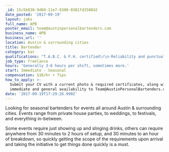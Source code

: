 ```yaml
---
_id: 15c5b830-9d60-11e7-9300-0381fd250842
date_posted: '2017-09-19'
layout: jobs
full_name: APB
poster_email: team@austinpersonalbartenders.com
business_name: APB
business_url: ''
location: Austin & surrounding cities
title: Bartender
category: bar
qualifications: "T.A.B.C. & F.H. certified\r\n-Reliability and punctuality are 200% required - zero tolerance\r\nProfessional appearance\r\n-Fun, friendly and professional demeanor-\r\nSelf-sufficient, don't need direction-\r\nGREAT attitude and teamwork-\r\nMust be detail oriented and always well prepared- (ACTUALLY read your entire email/schedule/event details ahead of time, not just glance at it an hour before you work.)\r\n-Bad-ass"
job_type: freelance
hours: 'Generally 3-6 hours per shift, sometimes more.'
start: Immediate - Seasonal
compensation: $10/hr + Tips
how_to_apply: >-
  Submit your CV with a current photo & required certificates, along with your
  immediate and general availability to Team@AustinPersonalBartenders.com
date: '2017-09-19T17:29:26.990Z'
---
```

Looking for seasonal bartenders for events all around Austin & surrounding cities.  Events range from private house parties, to weddings, to festivals, and everything in-between.

Some events require just showing up and slinging drinks, others can require anywhere from 30 minutes to 2 hours of setup, and 30 minutes to an hour of breakdown, so quickly getting the scope of the requirements upon arrival and taking the initiative to get things done quickly is a must.
